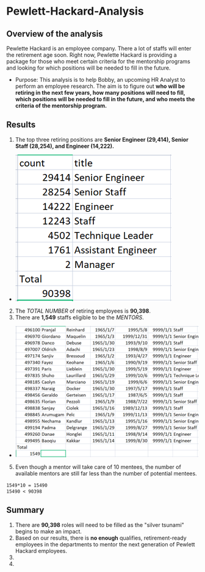# Pewlett-Hackard-Analysis
## Overview of the analysis
Pewlette Hackard is an employee company. There a lot of staffs will enter the retirement age soon. Right now, Pewlette Hackard is providing a package for those who meet certain criteria for the mentorship programs and looking for which positions will be needed to fill in the future.
- Purpose: This analysis is to help Bobby, an upcoming HR Analyst to perform an employee research. The aim is to figure out **who will be retiring in the next few years, how many positions will need to fill, which positions will be needed to fill in the future, and who meets the criteria of the mentorship program.**

## Results
1. The top three retiring positions are **Senior Engineer (29,414), Senior Staff (28,254), and Engineer (14,222).**

  - ![The number of retiring employees by titles](https://github.com/xueying-lin/Pewlett-Hackard-Analysis/blob/2d2cdc97265ce191d9ba4fce82e45d360a1260a5/Data/retiring%20titles.PNG)
2. The *TOTAL NUMBER* of retiring employees is **90,398**.
3. There are **1,549** staffs eligible to be the *MENTORS*.

 - ![The total number of eligible mentors](https://github.com/xueying-lin/Pewlett-Hackard-Analysis/blob/2d2cdc97265ce191d9ba4fce82e45d360a1260a5/Data/number%20of%20eligible%20mentors.PNG)
5. Even though a mentor will take care of 10 mentees, the number of available mentors are still far less than the number of potential mentees.
 ```
 1549*10 = 15490
 15490 < 90398
 
 ```

## Summary
1. There are **90,398** roles will need to be filled as the "silver tsunami" begins to make an impact.
2. Based on our results, there is **no enough** qualifies, retirement-ready employees in the departments to mentor the next generation of Pewlett Hackard employees.
3. 
4. 

